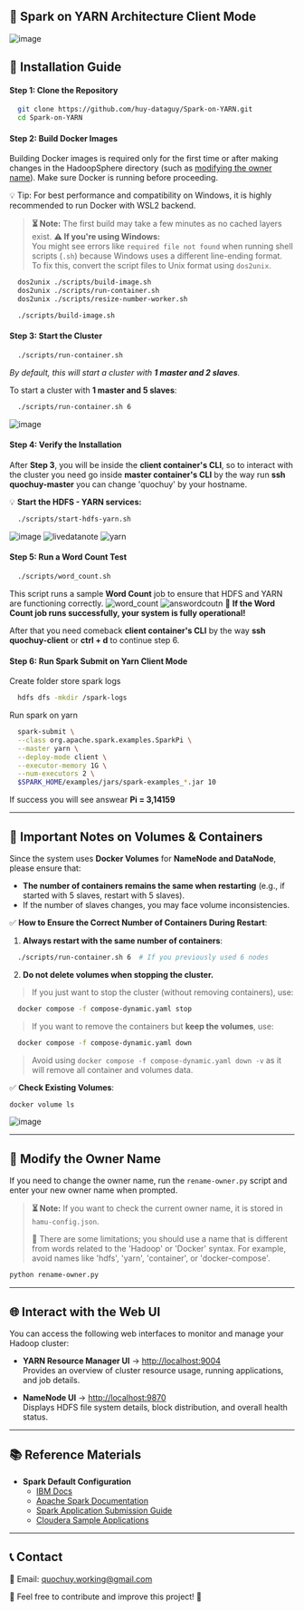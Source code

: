 ## 🏢 Spark on YARN Architecture Client Mode
  ![image](https://github.com/user-attachments/assets/f0823592-32f3-43a9-9f48-9b5456fb685c)

## 🚀 **Installation Guide**  

#### **Step 1: Clone the Repository**  
```sh
  git clone https://github.com/huy-dataguy/Spark-on-YARN.git
  cd Spark-on-YARN
```

#### **Step 2: Build Docker Images**  
Building Docker images is required only for the first time or after making changes in the HadoopSphere directory (such as [modifying the owner name](#-modify-the-owner-name)). Make sure Docker is running before proceeding.

💡 Tip: For best performance and compatibility on Windows, it is highly recommended to run Docker with WSL2 backend.

> **⏳ Note:** The first build may take a few minutes as no cached layers exist.
> **⚠️ If you're using Windows:**  
> You might see errors like `required file not found` when running shell scripts (`.sh`) because Windows uses a different line-ending format.  
> To fix this, convert the script files to Unix format using `dos2unix`.

  ```sh
    dos2unix ./scripts/build-image.sh
    dos2unix ./scripts/run-container.sh
    dos2unix ./scripts/resize-number-worker.sh
  ```

```sh
  ./scripts/build-image.sh
```

#### **Step 3: Start the Cluster**  

```sh
  ./scripts/run-container.sh
```

*By default, this will start a cluster with **1 master and 2 slaves**.*  

To start a cluster with **1 master and 5 slaves**:  
```sh
  ./scripts/run-container.sh 6 
```
  ![image](https://github.com/user-attachments/assets/807d54a8-e3e2-498c-a9e1-07cff615a0eb)

#### **Step 4: Verify the Installation**  

After **Step 3**, you will be inside the **client container's CLI**, so to interact with the cluster you need go inside **master container's CLI** by the way run **ssh quochuy-master** you can change 'quochuy' by your hostname.


💡 **Start the HDFS - YARN services:**  
```sh
  ./scripts/start-hdfs-yarn.sh
```
  ![image](https://github.com/user-attachments/assets/65e9f6c1-082a-4471-8ba2-39a3a99c9585)
  ![livedatanote](https://github.com/user-attachments/assets/b0c60eaf-86a1-4b6d-a939-c3241cc6d699)
  ![yarn](https://github.com/user-attachments/assets/da3a7da5-100b-465f-8d1d-4f57ac9574a5)
  
#### **Step 5: Run a Word Count Test**  
```sh
  ./scripts/word_count.sh
```
This script runs a sample **Word Count** job to ensure that HDFS and YARN are functioning correctly.
  ![word_count](https://github.com/user-attachments/assets/c16ecae4-3717-479c-a5d9-21574de8a3ea)
  ![answordcoutn](https://github.com/user-attachments/assets/05bffc7c-712c-43ef-92c4-1a653cc8cbc7)
🚀 **If the Word Count job runs successfully, your system is fully operational!**

After that you need comeback **client container's CLI** by the way **ssh quochuy-client** or **ctrl + d** to continue step 6.
#### **Step 6: Run Spark Submit on Yarn Client Mode** 

Create folder store spark logs
```sh
  hdfs dfs -mkdir /spark-logs
```
Run spark on yarn
```sh
  spark-submit \
  --class org.apache.spark.examples.SparkPi \
  --master yarn \
  --deploy-mode client \
  --executor-memory 1G \
  --num-executors 2 \
  $SPARK_HOME/examples/jars/spark-examples_*.jar 10
```
If success you will see answear **Pi = 3,14159**
  

---

## **📌 Important Notes on Volumes & Containers**  
Since the system uses **Docker Volumes** for **NameNode and DataNode**, please ensure that:

- **The number of containers remains the same when restarting** (e.g., if started with 5 slaves, restart with 5 slaves).
- If the number of slaves changes, you may face volume inconsistencies.

✅ **How to Ensure the Correct Number of Containers During Restart**:
1. **Always restart with the same number of containers**:
```sh
  ./scripts/run-container.sh 6  # If you previously used 6 nodes
```

2. **Do not delete volumes when stopping the cluster.**  
> If you just want to stop the cluster (without removing containers), use:

```sh
  docker compose -f compose-dynamic.yaml stop
```

> If you want to remove the containers but **keep the volumes**, use:

```sh
  docker compose -f compose-dynamic.yaml down
```
> Avoid using `docker compose -f compose-dynamic.yaml down -v` as it will remove all container and volumes data.

✅ **Check Existing Volumes**:
```sh
docker volume ls 
```
  ![image](https://github.com/user-attachments/assets/e4813531-94ee-463e-86f9-df9c5987a156)

---

## 🔄 **Modify the Owner Name**  
If you need to change the owner name, run the `rename-owner.py` script and enter your new owner name when prompted.  

> **⏳ Note:** If you want to check the current owner name, it is stored in `hamu-config.json`.
>
> 📌 There are some limitations; you should use a name that is different from words related to the 'Hadoop' or 'Docker' syntax. For example, avoid names like 'hdfs', 'yarn', 'container', or 'docker-compose'.

```sh
python rename-owner.py
```
---

## 🌐 Interact with the Web UI  

You can access the following web interfaces to monitor and manage your Hadoop cluster:  

- **YARN Resource Manager UI** → [http://localhost:9004](http://localhost:9004)  
  Provides an overview of cluster resource usage, running applications, and job details.  

- **NameNode UI** → [http://localhost:9870](http://localhost:9870)  
  Displays HDFS file system details, block distribution, and overall health status.
---
## 📚 Reference Materials

- **Spark Default Configuration**  
  - [IBM Docs](https://www.ibm.com/docs/en/pasc/1.1.1?topic=files-spark-defaultsconf)  
  - [Apache Spark Documentation](https://spark.apache.org/docs/latest/configuration.html)  
  - [Spark Application Submission Guide](https://spark.apache.org/docs/latest/submitting-applications.html)  
  - [Cloudera Sample Applications](https://docs.cloudera.com/cdp-private-cloud-base/7.3.1/running-spark-applications/topics/spark-run-sample-apps.html)  

---

## 📞 **Contact**  
📧 Email: [quochuy.working@gmail.com](mailto:quochuy.working@gmail.com)

💬 Feel free to contribute and improve this project! 🚀
